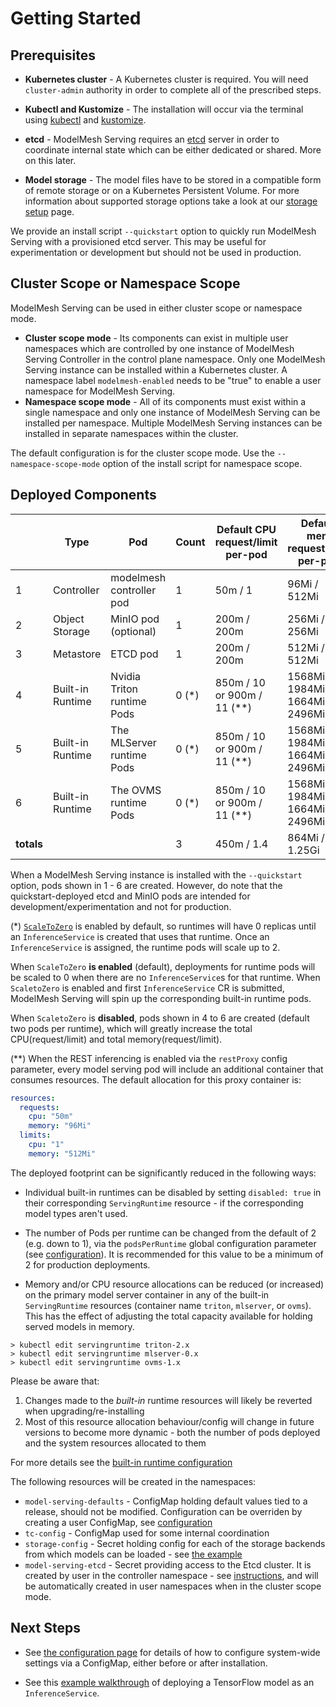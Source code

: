 # Getting Started

## Prerequisites

- **Kubernetes cluster** - A Kubernetes cluster is required. You will need `cluster-admin` authority in order to complete all of the prescribed steps.

- **Kubectl and Kustomize** - The installation will occur via the terminal using [kubectl](https://kubernetes.io/docs/tasks/tools/#kubectl) and [kustomize](https://kubectl.docs.kubernetes.io/installation/kustomize/).

- **etcd** - ModelMesh Serving requires an [etcd](https://etcd.io/) server in order to coordinate internal state which can be either dedicated or shared. More on this later.

- **Model storage** - The model files have to be stored in a compatible form of remote storage or on a Kubernetes Persistent Volume. For more information about supported storage options take a look at our [storage setup](/docs/predictors/setup-storage.md) page.

We provide an install script `--quickstart` option to quickly run ModelMesh Serving with a provisioned etcd server. This may be useful for experimentation or development but should not be used in production.

## Cluster Scope or Namespace Scope

ModelMesh Serving can be used in either cluster scope or namespace mode.

- **Cluster scope mode** - Its components can exist in multiple user namespaces which are controlled by one instance of ModelMesh Serving Controller in the control plane namespace. Only one ModelMesh Serving instance can be installed within a Kubernetes cluster. A namespace label `modelmesh-enabled` needs to be "true" to enable a user namespace for ModelMesh Serving.
- **Namespace scope mode** - All of its components must exist within a single namespace and only one instance of ModelMesh Serving can be installed per namespace. Multiple ModelMesh Serving instances can be installed in separate namespaces within the cluster.

The default configuration is for the cluster scope mode. Use the `--namespace-scope-mode` option of the install script for namespace scope.

## Deployed Components

|            | Type             | Pod                        | Count   | Default CPU request/limit per-pod | Default mem request/limit per-pod          |
| ---------- | ---------------- | -------------------------- | ------- | --------------------------------- | ------------------------------------------ |
| 1          | Controller       | modelmesh controller pod   | 1       | 50m / 1                           | 96Mi / 512Mi                               |
| 2          | Object Storage   | MinIO pod (optional)       | 1       | 200m / 200m                       | 256Mi / 256Mi                              |
| 3          | Metastore        | ETCD pod                   | 1       | 200m / 200m                       | 512Mi / 512Mi                              |
| 4          | Built-in Runtime | Nvidia Triton runtime Pods | 0 \(\*) | 850m / 10 or 900m / 11 \(\*\*)    | 1568Mi / 1984Mi or 1664Mi / 2496Mi \(\*\*) |
| 5          | Built-in Runtime | The MLServer runtime Pods  | 0 \(\*) | 850m / 10 or 900m / 11 \(\*\*)    | 1568Mi / 1984Mi or 1664Mi / 2496Mi \(\*\*) |
| 6          | Built-in Runtime | The OVMS runtime Pods      | 0 \(\*) | 850m / 10 or 900m / 11 \(\*\*)    | 1568Mi / 1984Mi or 1664Mi / 2496Mi \(\*\*) |
| **totals** |                  |                            | 3       | 450m / 1.4                        | 864Mi / 1.25Gi                             |

When a ModelMesh Serving instance is installed with the `--quickstart` option, pods shown in 1 - 6 are created.
However, do note that the quickstart-deployed etcd and MinIO pods are intended for development/experimentation and not for production.

(\*) [`ScaleToZero`](../production-use/scaling.md#scale-to-zero) is enabled by default, so runtimes will have 0 replicas until an `InferenceService` is created that uses that runtime. Once an `InferenceService` is assigned, the runtime pods will scale up to 2.

When `ScaleToZero` **is enabled** (default), deployments for runtime pods will be scaled to 0 when there are no `InferenceService`s for that runtime. When `ScaletoZero` is enabled and first `InferenceService` CR is submitted, ModelMesh Serving will spin up the corresponding built-in runtime pods.

When `ScaletoZero` is **disabled**, pods shown in 4 to 6 are created (default two pods per runtime), which will greatly increase the total CPU(request/limit) and total memory(request/limit).

(\*\*) When the REST inferencing is enabled via the `restProxy` config parameter, every model serving pod will include an additional container that consumes resources. The default allocation for this proxy container is:

```yaml
resources:
  requests:
    cpu: "50m"
    memory: "96Mi"
  limits:
    cpu: "1"
    memory: "512Mi"
```

The deployed footprint can be significantly reduced in the following ways:

- Individual built-in runtimes can be disabled by setting `disabled: true` in their corresponding `ServingRuntime` resource - if the corresponding model types aren't used.

- The number of Pods per runtime can be changed from the default of 2 (e.g. down to 1), via the `podsPerRuntime` global configuration parameter (see [configuration](../configuration)). It is recommended for this value to be a minimum of 2 for production deployments.

- Memory and/or CPU resource allocations can be reduced (or increased) on the primary model server container in any of the built-in `ServingRuntime` resources (container name `triton`, `mlserver`, or `ovms`). This has the effect of adjusting the total capacity available for holding served models in memory.

```shell
> kubectl edit servingruntime triton-2.x
> kubectl edit servingruntime mlserver-0.x
> kubectl edit servingruntime ovms-1.x
```

Please be aware that:

1. Changes made to the _built-in_ runtime resources will likely be reverted when upgrading/re-installing
2. Most of this resource allocation behaviour/config will change in future versions to become more dynamic - both the number of pods deployed and the system resources allocated to them

For more details see the [built-in runtime configuration](../configuration/built-in-runtimes.md)

The following resources will be created in the namespaces:

- `model-serving-defaults` - ConfigMap holding default values tied to a release, should not be modified. Configuration can be overriden by creating a user ConfigMap, see [configuration](../configuration)
- `tc-config` - ConfigMap used for some internal coordination
- `storage-config` - Secret holding config for each of the storage backends from which models can be loaded - see [the example](../predictors/)
- `model-serving-etcd` - Secret providing access to the Etcd cluster. It is created by user in the controller namespace - see [instructions](../install/install-script.md#setup-the-etcd-connection-information), and will be automatically created in user namespaces when in the cluster scope mode.

## Next Steps

- See [the configuration page](../configuration) for details of how to configure system-wide settings via a ConfigMap, either before or after installation.

- See this [example walkthrough](../predictors) of deploying a TensorFlow model as an `InferenceService`.
